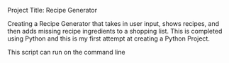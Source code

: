 Project Title: Recipe Generator

Creating a Recipe Generator that takes in user input, shows recipes, and then adds missing recipe ingredients to a shopping list. This is completed using Python and this is my first attempt at creating a Python Project.

This script can run on the command line

